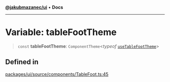 [**@jakubmazanec/ui**](../README.md) • **Docs**

---

# Variable: tableFootTheme

> `const` **tableFootTheme**: `ComponentTheme`\<_typeof_
> [`useTableFootTheme`](../functions/useTableFootTheme.md)\>

## Defined in

[packages/ui/source/components/TableFoot.ts:45](https://github.com/jakubmazanec/tools/blob/39892a8d22e72fc5aa2b2aedf9320ac8bb26fd5d/packages/ui/source/components/TableFoot.ts#L45)
